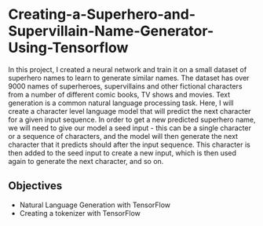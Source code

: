# Creating-a-Superhero-and-Supervillain-Name-Generator-Using-Tensorflow
In this project, I created a neural network and train it on a small dataset of superhero names to learn to generate similar names. The dataset has over 9000 names of superheroes, supervillains and other fictional characters from a number of different comic books, TV shows and movies. Text generation is a common natural language processing task. Here, I will create a character level language model that will predict the next character for a given input sequence. In order to get a new predicted superhero name, we will need to give our model a seed input - this can be a single character or a sequence of characters, and the model will then generate the next character that it predicts should after the input sequence. This character is then added to the seed input to create a new input, which is then used again to generate the next character, and so on.

## Objectives
- Natural Language Generation with TensorFlow
- Creating a tokenizer with TensorFlow
